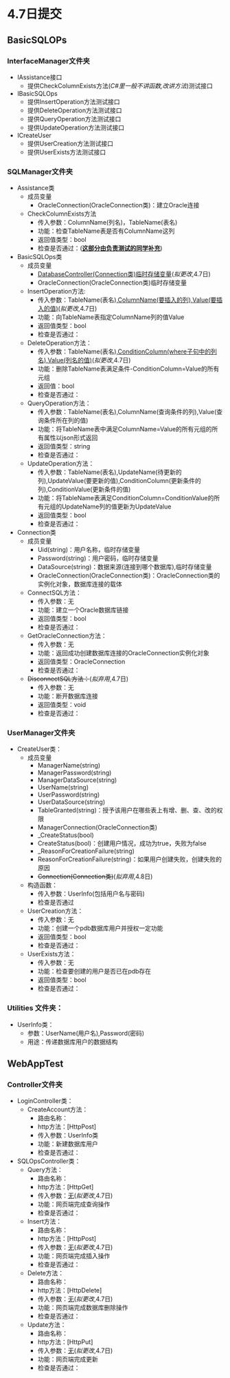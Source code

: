 # 4.7日提交
## BasicSQLOPs
### InterfaceManager文件夹
- IAssistance接口
    - 提供CheckColumnExists方法(*C#里一般不讲函数,改讲方法*)测试接口
- IBasicSQLOps
    - 提供InsertOperation方法测试接口
    - 提供DeleteOperation方法测试接口
    - 提供QueryOperation方法测试接口
    - 提供UpdateOperation方法测试接口
- ICreateUser
    - 提供UserCreation方法测试接口
    - 提供UserExists方法测试接口
### SQLManager文件夹
- Assistance类
    - 成员变量
        - OracleConnection(OracleConnection类)：建立Oracle连接
    - CheckColumnExists方法
        - 传入参数：ColumnName(列名)，TableName(表名)
        - 功能：检查TableName表是否有ColumnName这列
        - 返回值类型：bool
        - 检查是否通过：(<u>**这部分由负责测试的同学补充**</u>)
- BasicSQLOps类
    - 成员变量
        - <u>DatabaseController(Connection类)临时存储变量</u>(*拟更改*,4.7日)
        - OracleConnection(OracleConnection类)临时存储变量
    - InsertOperation方法:
        - 传入参数：TableName(表名),<u>ColumnName(要插入的列),Value(要插入的值)</u>(*拟更改*,4.7日)
        - 功能：向TableName表指定ColumnName列的值Value
        - 返回值类型：bool
        - 检查是否通过：
    - DeleteOperation方法：
        - 传入参数：TableName(表名),<u>ConditionColumn(where子句中的列名),Value(列名的值)</u>(*拟更改*,4.7日)
        - 功能：删除TableName表满足条件-ConditionColumn=Value的所有元组
        - 返回值：bool
        - 检查是否通过：
    - QueryOperation方法：
        - 传入参数：TableName(表名),ColumnName(查询条件的列),Value(查询条件所在列的值)
        - 功能：将TableName表中满足ColumnName=Value的所有元组的所有属性以json形式返回
        - 返回值类型：string
        - 检查是否通过：
    - UpdateOperation方法：
        - 传入参数：TableName(表名),UpdateName(待更新的列),UpdateValue(要更新的值),ConditionColumn(更新条件的列),ConditionValue(更新条件的值)
        - 功能：将TableName表满足ConditionColumn=ConditionValue的所有元组的UpdateName列的值更新为UpdateValue
        - 返回值类型：bool
        - 检查是否通过：
- Connection类
    - 成员变量
        - Uid(string)：用户名称，临时存储变量
        - Password(string)：用户密码，临时存储变量
        - DataSource(string)：数据来源(连接到哪个数据库),临时存储变量
        - OracleConnection(OracleConnection类)：OracleConnection类的实例化对象，数据库连接的载体
    - ConnectSQL方法：
        - 传入参数：无
        - 功能：建立一个Oracle数据库链接
        - 返回值类型：bool
        - 检查是否通过：
    - GetOracleConnection方法：
        - 传入参数：无
        - 功能：返回成功创建数据库连接的OracleConnection实例化对象
        - 返回值类型：OracleConnection
        - 检查是否通过：
    - ~~DisconnectSQL方法：~~(*拟弃用*,4.7日)
        - 传入参数：无
        - 功能：断开数据库连接
        - 返回值类型：void
        - 检查是否通过：
### UserManager文件夹
- CreateUser类：
    - 成员变量
        - ManagerName(string)
        - ManagerPassword(string)
        - ManagerDataSource(string)
        - UserName(string)
        - UserPassword(string)
        - UserDataSource(string)
        - TableGranted(string)：授予该用户在哪些表上有增、删、查、改的权限
        - ManagerConnection(OracleConnection类)
        - _CreateStatus(bool)
        - CreateStatus(bool)：创建用户情况，成功为true，失败为false
        - _ReasonForCreationFailure(string)
        - ReasonForCreationFailure(string)：如果用户创建失败，创建失败的原因
        - ~~Connection(Connection类)~~(*拟弃用*,4.8日)
    - 构造函数：
        - 传入参数：UserInfo(包括用户名与密码)
        - 检查是否通过
    - UserCreation方法：
        - 传入参数：无
        - 功能：创建一个pdb数据库用户并授权一定功能
        - 返回值类型：bool
        - 检查是否通过：
    - UserExists方法：
        - 传入参数：无
        - 功能：检查要创建的用户是否已在pdb存在
        - 返回值类型：bool
        - 检查是否通过：
### Utilities 文件夹：
- UserInfo类：
    - 参数：UserName(用户名),Password(密码)
    - 用途：传递数据库用户的数据结构

## WebAppTest
### Controller文件夹
- LoginController类：
    - CreateAccount方法：
        - 路由名称：
        - http方法：[HttpPost]
        - 传入参数：UserInfo类
        - 功能：新建数据库用户
        - 检查是否通过：
- SQLOpsController类：
    - Query方法：
        - 路由名称：
        - http方法：[HttpGet]
        - 传入参数：<u>无</u>(*拟更改*,4.7日)
        - 功能：网页端完成查询操作
        - 检查是否通过：
    - Insert方法：
        - 路由名称：
        - http方法：[HttpPost]
        - 传入参数：<u>无</u>(*拟更改*,4.7日)
        - 功能：网页端完成插入操作
        - 检查是否通过：
    - Delete方法：
        - 路由名称：
        - http方法：[HttpDelete]
        - 传入参数：<u>无</u>(*拟更改*,4.7日)
        - 功能：网页端完成数据库删除操作
        - 检查是否通过：
    - Update方法：
        - 路由名称：
        - http方法：[HttpPut]
        - 传入参数：<u>无</u>(*拟更改*,4.7日)
        - 功能：网页端完成更新
        - 检查是否通过：